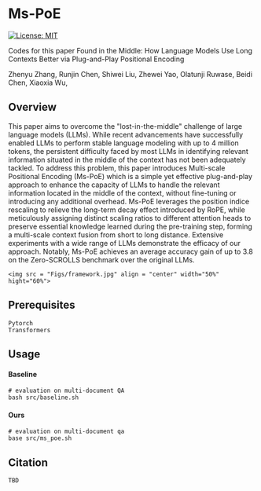 # Ms-PoE

[![License: MIT](https://img.shields.io/badge/License-MIT-green.svg)](https://opensource.org/licenses/MIT)

Codes for this paper Found in the Middle: How Language Models Use Long Contexts Better via Plug-and-Play Positional Encoding

Zhenyu Zhang, Runjin Chen, Shiwei Liu, Zhewei Yao, Olatunji Ruwase, Beidi Chen, Xiaoxia Wu, 

## Overview

This paper aims to overcome the "lost-in-the-middle" challenge of large language models (LLMs). While recent advancements have successfully enabled LLMs to perform stable language modeling with up to 4 million tokens, the persistent difficulty faced by most LLMs in identifying relevant information situated in the middle of the context has not been adequately tackled. To address this problem, this paper introduces Multi-scale Positional Encoding (Ms-PoE) which is a simple yet effective plug-and-play approach to enhance the capacity of LLMs to handle the relevant information located in the middle of the context, without fine-tuning or introducing any additional overhead. Ms-PoE leverages the position indice rescaling to relieve the long-term decay effect introduced by RoPE, while meticulously assigning distinct scaling ratios to different attention heads to preserve essential knowledge learned during the pre-training step, forming a multi-scale context fusion from short to long distance. Extensive experiments with a wide range of LLMs demonstrate the efficacy of our approach. Notably, Ms-PoE achieves an average accuracy gain of up to 3.8 on the Zero-SCROLLS benchmark over the original LLMs.

`<img src = "Figs/framework.jpg" align = "center" width="50%" hight="60%">`

## Prerequisites

```
Pytorch
Transformers
```

## Usage

#### Baseline

```
# evaluation on multi-document QA
bash src/baseline.sh
```

#### Ours

```
# evaluation on multi-document qa
base src/ms_poe.sh

```

## Citation

```
TBD
```
